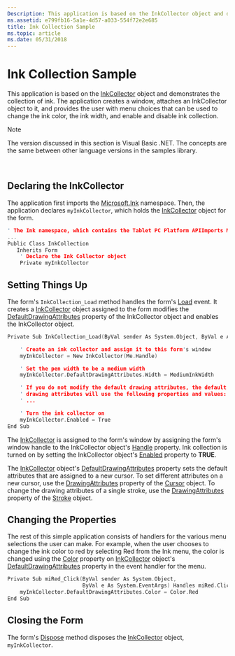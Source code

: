 ```yaml
---
Description: This application is based on the InkCollector object and demonstrates the collection of ink.
ms.assetid: e799fb16-5a1e-4d57-a033-554f72e2e685
title: Ink Collection Sample
ms.topic: article
ms.date: 05/31/2018
---
```


# Ink Collection Sample

This application is based on the [InkCollector](/previous-versions/ms836493(v=msdn.10)) object and demonstrates the collection of ink. The application creates a window, attaches an InkCollector object to it, and provides the user with menu choices that can be used to change the ink color, the ink width, and enable and disable ink collection.

> [!Note]  
> The version discussed in this section is Visual Basic .NET. The concepts are the same between other language versions in the samples library.

 

## Declaring the InkCollector

The application first imports the [Microsoft.Ink](/previous-versions/ms826516(v=msdn.10)) namespace. Then, the application declares `myInkCollector`, which holds the [InkCollector](/previous-versions/ms836493(v=msdn.10)) object for the form.


```C++
' The Ink namespace, which contains the Tablet PC Platform APIImports Microsoft.Ink
...
Public Class InkCollection
   Inherits Form
    ' Declare the Ink Collector object
    Private myInkCollector
```



## Setting Things Up

The form's `InkCollection_Load` method handles the form's [Load](/dotnet/api/system.windows.forms.form.load?view=netcore-3.1) event. It creates a [InkCollector](/previous-versions/ms836493(v=msdn.10)) object assigned to the form modifies the [DefaultDrawingAttributes](/previous-versions/ms836500(v=msdn.10)) property of the InkCollector object and enables the InkCollector object.


```C++
Private Sub InkCollection_Load(ByVal sender As System.Object, ByVal e As System.EventArgs) Handles MyBase.Load

    ' Create an ink collector and assign it to this form's window
    myInkCollector = New InkCollector(Me.Handle)

    ' Set the pen width to be a medium width
    myInkCollector.DefaultDrawingAttributes.Width = MediumInkWidth

    ' If you do not modify the default drawing attributes, the default 
    ' drawing attributes will use the following properties and values:
    ' ...

    ' Turn the ink collector on
    myInkCollector.Enabled = True
End Sub
```



The [InkCollector](/previous-versions/ms836493(v=msdn.10)) is assigned to the form's window by assigning the form's window handle to the InkCollector object's [Handle](/previous-versions/ms836504(v=msdn.10)) property. Ink collection is turned on by setting the InkCollector object's [Enabled](/previous-versions/ms836503(v=msdn.10)) property to **TRUE**.

The [InkCollector](/previous-versions/ms836493(v=msdn.10)) object's [DefaultDrawingAttributes](/previous-versions/ms836500(v=msdn.10)) property sets the default attributes that are assigned to a new cursor. To set different attributes on a new cursor, use the [DrawingAttributes](/previous-versions/ms839523(v=msdn.10)) property of the [Cursor](/previous-versions/ms839521(v=msdn.10)) object. To change the drawing attributes of a single stroke, use the [DrawingAttributes](/previous-versions/ms827846(v=msdn.10)) property of the [Stroke](/previous-versions/ms827842(v=msdn.10)) object.

## Changing the Properties

The rest of this simple application consists of handlers for the various menu selections the user can make. For example, when the user chooses to change the ink color to red by selecting Red from the Ink menu, the color is changed using the [Color](/previous-versions/ms837933(v=msdn.10)) property on [InkCollector](/previous-versions/ms836493(v=msdn.10)) object's [DefaultDrawingAttributes](/previous-versions/ms836500(v=msdn.10)) property in the event handler for the menu.


```C++
Private Sub miRed_Click(ByVal sender As System.Object, 
                        ByVal e As System.EventArgs) Handles miRed.Click
    myInkCollector.DefaultDrawingAttributes.Color = Color.Red
End Sub
```



## Closing the Form

The form's [Dispose](/dotnet/api/system.windows.forms.form.dispose?view=netcore-3.1) method disposes the [InkCollector](/previous-versions/ms836493(v=msdn.10)) object, `myInkCollector`.

 

 